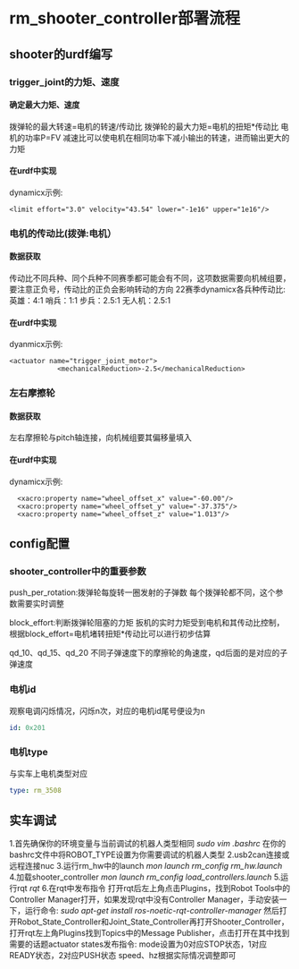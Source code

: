 # rm_shooter_controller部署流程

## shooter的urdf编写
### trigger_joint的力矩、速度
#### 确定最大力矩、速度
拨弹轮的最大转速=电机的转速/传动比
拨弹轮的最大力矩=电机的扭矩*传动比
电机的功率P=FV
减速比可以使电机在相同功率下减小输出的转速，进而输出更大的力矩
#### 在urdf中实现
dynamicx示例:
```xacro
<limit effort="3.0" velocity="43.54" lower="-1e16" upper="1e16"/>
```

### 电机的传动比(拨弹:电机）
#### 数据获取
传动比不同兵种、同个兵种不同赛季都可能会有不同，这项数据需要向机械组要，要注意正负号，传动比的正负会影响转动的方向
22赛季dynamicx各兵种传动比:
 英雄：4:1
 哨兵：1:1
 步兵：2.5:1
 无人机：2.5:1
#### 在urdf中实现
dyanmicx示例:
```xacro
<actuator name="trigger_joint_motor">
            <mechanicalReduction>-2.5</mechanicalReduction>
```
           
### 左右摩擦轮
#### 数据获取
左右摩擦轮与pitch轴连接，向机械组要其偏移量填入
#### 在urdf中实现
dynamicx示例:
```xacro
  <xacro:property name="wheel_offset_x" value="-60.00"/>
  <xacro:property name="wheel_offset_y" value="-37.375"/>
  <xacro:property name="wheel_offset_z" value="1.013"/>
```

## config配置
### shooter_controller中的重要参数
push_per_rotation:拨弹轮每旋转一圈发射的子弹数
每个拨弹轮都不同，这个参数需要实时调整

block_effort:判断拨弹轮阻塞的力矩
扳机的实时力矩受到电机和其传动比控制，根据block_effort=电机堵转扭矩*传动比可以进行初步估算

qd_10、qd_15、qd_20
不同子弹速度下的摩擦轮的角速度，qd后面的是对应的子弹速度
### 电机id
观察电调闪烁情况，闪烁n次，对应的电机id尾号便设为n
```yaml
id: 0x201
```
### 电机type
与实车上电机类型对应
```yaml
type: rm_3508
```

## 实车调试
1.首先确保你的环境变量与当前调试的机器人类型相同
*sudo vim .bashrc*
在你的bashrc文件中将ROBOT_TYPE设置为你需要调试的机器人类型
2.usb2can连接或远程连接nuc
3.运行rm_hw中的launch
*mon launch rm_config rm_hw.launch*
4.加载shooter_controller
*mon launch rm_config load_controllers.launch*
5.运行rqt 
*rqt*
6.在rqt中发布指令
打开rqt后左上角点击Plugins，找到Robot Tools中的Controller Manager打开，如果发现rqt中没有Controller Manager，手动安装一下，运行命令:
*sudo apt-get install ros-noetic-rqt-controller-manager*
然后打开Robot_State_Controller和Joint_State_Controller再打开Shooter_Controller，打开rqt左上角Plugins找到Topics中的Message Publisher，点击打开在其中找到需要的话题actuator states发布指令:
mode设置为0对应STOP状态，1对应READY状态，2对应PUSH状态
speed、hz根据实际情况调整即可

